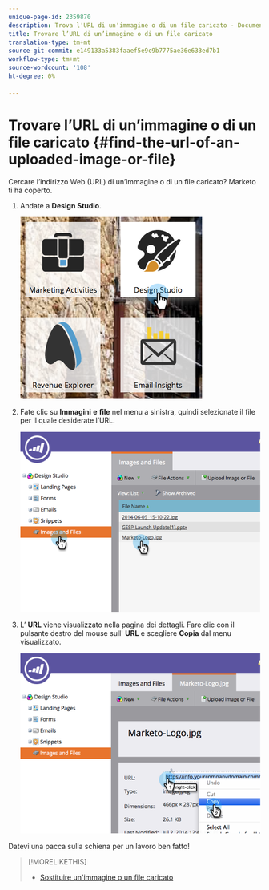 ```yaml
---
unique-page-id: 2359870
description: Trova l'URL di un'immagine o di un file caricato - Documenti Marketo - Documentazione del prodotto
title: Trovare l’URL di un’immagine o di un file caricato
translation-type: tm+mt
source-git-commit: e149133a5383faaef5e9c9b7775ae36e633ed7b1
workflow-type: tm+mt
source-wordcount: '108'
ht-degree: 0%

---
```



# Trovare l’URL di un’immagine o di un file caricato {#find-the-url-of-an-uploaded-image-or-file}

Cercare l’indirizzo Web (URL) di un’immagine o di un file caricato? Marketo ti ha coperto.

1. Andate a **Design Studio**.

   ![](assets/designstudio-4.png)

1. Fate clic su **Immagini** **e** **file** nel menu a sinistra, quindi selezionate il file per il quale desiderate l’URL.

   ![](assets/image2014-9-25-14-3a47-3a53.png)

1. L’ **URL** viene visualizzato nella pagina dei dettagli. Fare clic con il pulsante destro del mouse sull&#39; **URL** e scegliere **Copia** dal menu visualizzato.

   ![](assets/image2014-9-25-14-3a48-3a16.png)

Datevi una pacca sulla schiena per un lavoro ben fatto!

>[!MORELIKETHIS]
>
>* [Sostituire un&#39;immagine o un file caricato](replace-an-uploaded-image-or-file.md)

>



